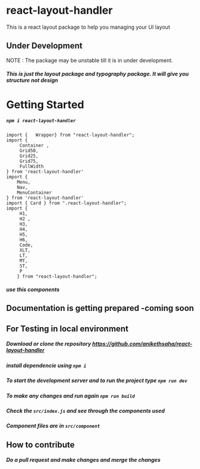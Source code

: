 # react-layout-handler
This is a react layout package to help you managing your UI layout

## Under Development
NOTE : The package may be unstable till it is in under development.
##### This is just the layout package and typography package. It will give you structure not design
# Getting Started
##### `npm i react-layout-handler` 

	import {   Wrapper} from "react-layout-handler";
	import {
	     Container ,
	     Grid50,
	     Grid25,
	     Grid75,
	     FullWidth
	} from 'react-layout-handler'
	import {
	    Menu,
	    Nav,
	    MenuContainer
	} from 'react-layout-handler'
	import { Card } from ".react-layout-handler";
	import {
	     H1,
	     H2 ,
	     H3,
	     H4,
	     H5,
	     H6,
	     Code,
	     XLT,
	     LT,
	     MT,
	     ST,
	     P
	    } from "react-layout-handler";
	 
##### use this components 

## Documentation is getting prepared -coming soon

## For Testing in local environment
##### Download or clone the repository https://github.com/anikethsaha/react-layout-handler
##### install dependencie using `npm i`
##### To start the development server and to run the project type `npm run dev `
##### To make any changes and run again `npm run build`
##### Check the `src/index.js` and see through the components used 
##### Component files are in `src/component`




## How to contribute
##### Do a pull request and make changes and merge the changes

